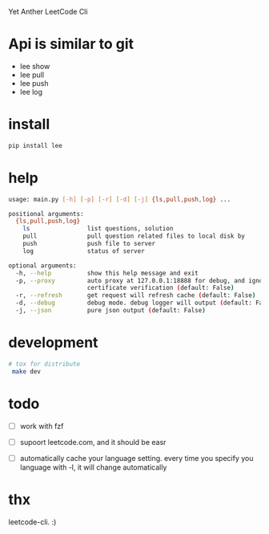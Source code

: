 Yet Anther LeetCode Cli

# Api is similar to git
- lee show 
- lee pull 
- lee push 
- lee log 

# install
```bash
pip install lee
```




# help
``` bash
usage: main.py [-h] [-p] [-r] [-d] [-j] {ls,pull,push,log} ...

positional arguments:
  {ls,pull,push,log}
    ls                list questions, solution
    pull              pull question related files to local disk by
    push              push file to server
    log               status of server

optional arguments:
  -h, --help          show this help message and exit
  -p, --proxy         auto proxy at 127.0.0.1:18888 for debug, and ignore SSL
                      certificate verification (default: False)
  -r, --refresh       get request will refresh cache (default: False)
  -d, --debug         debug mode. debug logger will output (default: False)
  -j, --json          pure json output (default: False)
``` 

# development
``` bash
# tox for distribute 
 make dev

```
# todo 
- [ ] work with fzf 
- [ ] supoort leetcode.com, and it should be easr
- [ ] automatically  cache your language setting. every time you specify you language with -l, it will change automatically



# thx
leetcode-cli. :)






